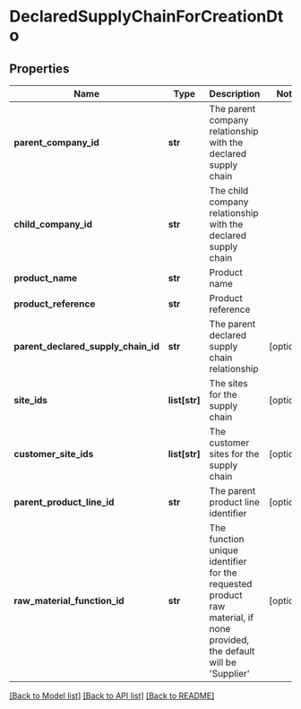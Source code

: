 # DeclaredSupplyChainForCreationDto

## Properties
Name | Type | Description | Notes
------------ | ------------- | ------------- | -------------
**parent_company_id** | **str** | The parent company relationship with the declared supply chain | 
**child_company_id** | **str** | The child company relationship with the declared supply chain | 
**product_name** | **str** | Product name | 
**product_reference** | **str** | Product reference | 
**parent_declared_supply_chain_id** | **str** | The parent declared supply chain relationship | [optional] 
**site_ids** | **list[str]** | The sites for the supply chain | [optional] 
**customer_site_ids** | **list[str]** | The customer sites for the supply chain | [optional] 
**parent_product_line_id** | **str** | The parent product line identifier | [optional] 
**raw_material_function_id** | **str** | The function unique identifier for the requested product raw material, if none provided, the default will be &#x27;Supplier&#x27; | [optional] 

[[Back to Model list]](../README.md#documentation-for-models) [[Back to API list]](../README.md#documentation-for-api-endpoints) [[Back to README]](../README.md)

